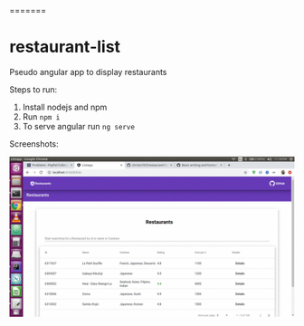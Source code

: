 
=======
# restaurant-list
Pseudo angular app to display restaurants

Steps to run:

1. Install nodejs and npm
2. Run ```npm i ```
3. To serve angular run ```ng serve```


Screenshots:

![](sample.gif)
